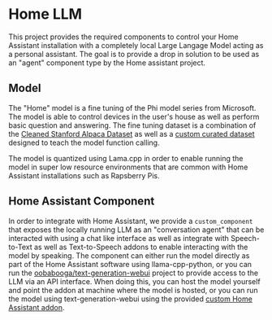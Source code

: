 # Home LLM
This project provides the required components to control your Home Assistant installation with a completely local Large Langage Model acting as a personal assistant. The goal is to provide a drop in solution to be used as an "agent" component type by the Home assistant project.

## Model
The "Home" model is a fine tuning of the Phi model series from Microsoft.  The model is able to control devices in the user's house as well as perform basic question and answering.  The fine tuning dataset is a combination of the [Cleaned Stanford Alpaca Dataset](https://huggingface.co/datasets/yahma/alpaca-cleaned) as well as a [custom curated dataset](./data) designed to teach the model function calling.

The model is quantized using Lama.cpp in order to enable running the model in super low resource environments that are common with Home Assistant installations such as Rapsberry Pis.

## Home Assistant Component
In order to integrate with Home Assistant, we provide a `custom_component` that exposes the locally running LLM as an "conversation agent" that can be interacted with using a chat like interface as well as integrate with Speech-to-Text as well as Text-to-Speech addons to enable interacting with the model by speaking.  The component can either run the model directly as part of the Home Assistant software using llama-cpp-python, or you can run the [oobabooga/text-generation-webui](https://github.com/oobabooga/text-generation-webui) project to provide access to the LLM via an API interface. When doing this, you can host the model yourself and point the addon at machine where the model is hosted, or you can run the model using text-generation-webui using the provided [custom Home Assistant addon](./addon/README.md).